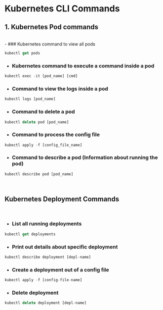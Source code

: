 # Kubernetes CLI Commands

## 1. Kubernetes Pod commands

<br />
- ### Kubernetes command to view all pods

```js
kubectl get pods
```

- ### Kubernetes command to execute a command inside a pod

```js
kubectl exec -it [pod_name] [cmd]
```

- ### Command to view the logs inside a pod

```js
kubectl logs [pod_name]
```

- ### Command to delete a pod

```js
kubectl delete pod [pod_name]
```

- ### Command to process the config file

```js
kubectl apply -f [config_file_name]
```

- ### Command to describe a pod (Information about running the pod)

```js
kubectl describe pod [pod_name]
```

<br />

## Kubernetes Deployment Commands

<br />

- ### List all running deployments

```js
kubectl get deployments
```

- ### Print out details about specific deployment

```js
kubectl describe deployment [depl-name]
```

- ### Create a deployment out of a config file

```js
kubectl apply -f [config-file-name]
```

- ### Delete deployment

```js
kubectl delete deployment [depl-name]
```
